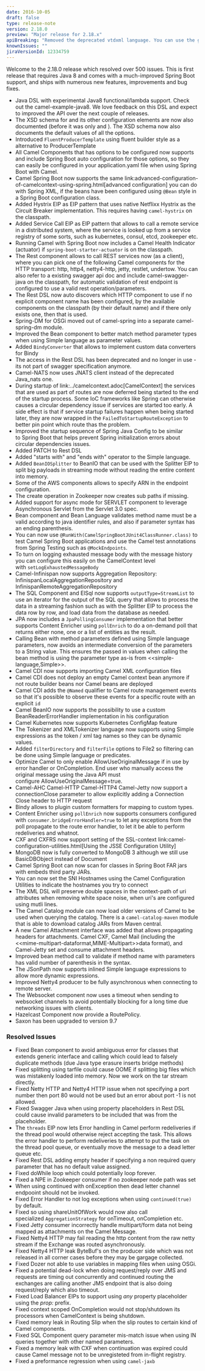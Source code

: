 ```yaml
---
date: 2016-10-05
draft: false 
type: release-note
version: 2.18.0
preview: "Major release for 2.18.x"
apiBreaking: "Removed the deprecated vtdxml language. You can use the generic language (vtdxml) instead"
knownIssues: ""
jiraVersionId: 12334759
---
```


Welcome to the 2.18.0 release which resolved over 500 issues. This is
first release that requires Java 8 and comes with a much-improved Spring
Boot support, and ships with numerous new features, improvements and bug
fixes.

* Java DSL with experimental Java8 functional/lambda support. Check out
the camel-example-java8.
We love feedback on this DSL and expect to improved the API over the
next couple of releases.
* The XSD schema for <camelContext> and its other configuration elements
are now also documented (before it was only <routes> and <rests>). The
XSD schema now also documents the default values of all the options.
* Introduced `FluentProducerTemplate` using fluent builder style as a
alternative to ProducerTemplate
* All Camel Components that has options to be
configured now supports and include Spring
Boot auto configuration for those options, so they can easily be
configured in your application.yaml file when using Spring Boot with
Camel. 
* Camel Spring Boot now supports the
same link:advanced-configuration-of-camelcontext-using-spring.html[advanced
configuration] you can do with Spring XML, if the beans have been
configured using `@Bean` style in a Spring Boot configuration class.
* Added Hystrix EIP as EIP pattern that uses
native Netflixx Hystrix as the Circuit Breaker implementation. This
requires having `camel-hystrix` on the classpath.
* Added Service Call EIP as EIP pattern that
allows to call a remote service in a distributed system, where the
service is looked up from a service registry of some sorts, such as
kubernetes, consul, etcd, zookeeper etc.
* Running Camel with Spring Boot now includes a
Camel Health Indicator (actuator) if `spring-boot-starter-actuator` is
on the classpath.
* The Rest component allows to call REST services now
(as a client), where you can pick one of the following Camel components
for the HTTP transport: http, http4, netty4-http, jetty, restlet,
undertow. You can also refer to a existing swagger api doc and include
camel-swagger-java on the classpath, for automatic validation of rest
endpoint is configured to use a valid rest operation/parameters.
* The Rest DSL now auto discovers which HTTP component to use if no
explicit component name has been configured, by the available components
on the classpath (by their default name) and if there only exists one,
then that is used.
* Spring-DM for OSGi moved out of camel-spring into a separate
camel-spring-dm module. 
* Improved the Bean component to better match method
parameter types when using Simple language as
parameter values.
* Added `BindyConverter` that allows to implement custom data converters
for Bindy
* The access in the Rest DSL has been deprecated and
no longer in use - its not part of swagger specification anymore.
* Camel-NATS now uses JNATS client instead of the
deprecated Java_nats one.
* During startup of link:../camelcontext.adoc[CamelContext] the services
that are used as part of routes are now deferred being started to the
end of the startup process. Some IoC frameworks like Spring can
otherwise causes a circular dependency issue if services are started too
early. A side effect is that if service startup failures happen when
being started later, they are now wrapped in the
`FailedToStartupRouteException` to better pin point which route thas the
problem.
* Improved the startup sequence of Spring
Java Config to be similar to Spring Boot that
helps prevent Spring initialization errors about circular dependencies
issues.
* Added PATCH to Rest DSL
* Added "starts with" and "ends with" operator to the
Simple language.
* Added `BeanIOSplitter` to BeanIO that can be used
with the Splitter EIP to split big payloads in
streaming mode without reading the entire content into memory.
* Some of the AWS components allows to specify ARN in the
endpoint configuration. 
* The create operation in Zookeeper now creates sub
paths if missing.
* Added support for async mode for SERVLET component
to leverage Asynchronous Servlet from the Servlet 3.0 spec.
* Bean component and Bean
Language validates method name must be a valid according to java
identifier rules, and also if parameter syntax has an ending
parenthesis.
* You can now use `@RunWith(CamelSpringBootJUnit4ClassRunner.class)` to
test Camel Spring Boot applications and use the
Camel test annotations from Spring Testing
such as `@MockEndpoints`.
* To turn on logging exhausted message body with the message history you
can configure this easily on the CamelContext level
with `setLogExhaustedMessageBody`
* Camel-Infinispan now supports Aggregation
Repository: InfinispanLocalAggregationRepository and
InfinispanRemoteAggregationRepository
* The SQL Component and
ElSql now supports `outputType=StreamList` to use an
iterator for the output of the SQL query that allows to process the data
in a streaming fashion such as with the Splitter EIP
to process the data row by row, and load data from the database as
needed.
* JPA now includes a `JpaPollingConsumer` implementation
that better supports Content Enricher
using `pollEnrich` to do a on-demand poll that returns either none, one
or a list of entities as the result. 
* Calling Bean with method parameters defined
using Simple language parameters, now avoids an intermediate
conversion of the parameters to a String value. This ensures the passed
in values when calling the bean method is using the parameter type as-is
from <<simple-language,Simple>>.
* Camel CDI now supports importing Camel XML
configuration files
* Camel CDI does not deploy an empty Camel context bean
anymore if not route builder beans nor Camel beans are deployed
* Camel CDI adds the `@Named` qualifier to Camel route
management events so that it's possible to observe these events for a
specific route with an explicit `id`
* Camel BeanIO now supports the possibility to use a
custom BeanReaderErrorHandler implementation in his configuration
* Camel Kubernetes now supports Kubernetes
ConfigMap feature
* The Tokenizer
and XMLTokenizer language now supports using
Simple expressions as the token / xml tag names so
they can be dynamic values.
* Added `filterDirectory` and `filterFile` options
to File2 so filtering can be done
using Simple language or predicates. 
* Optimize Camel to only enable AllowUseOriginalMessage if in use by
error handler or OnCompletion. End user who
manually access the original message using the Java API must
configure AllowUseOriginalMessage=true.
* Camel-AHC
Camel-HTTP Camel-HTTP4 Camel-Jetty now
support a connectionClose parameter to allow explicitly adding a
Connection Close header to HTTP request
* Bindy allows to plugin custom formatters for mapping
to custom types.
* Content Enricher using `pollEnrich` now
supports consumers configured with `consumer.bridgeErrorHandler=true` to
let any exceptions from the poll propagate to the route error handler,
to let it be able to perform redeliveries and whatnot.
* CXF and CXFRS now support setting of
the SSL-context link:camel-configuration-utilities.html[Using the JSSE
Configuration Utility]
* MongoDB now is fully converted to MongoDB 3
although we still use BasicDBObject instead of Document
* Camel Spring Boot can now scan for classes in Spring Boot FAR jars
with embeds third party JARs.
* You can now set the SNI Hostnames using the
Camel Configuration Utilities
to indicate the hostnames you try to connect
* The XML DSL will preserve double spaces in the context-path of uri
attributes when removing white space noise, when uri's are configured
using mutli lines.
* The Camel Catalog module can now load older versions of Camel to be
used when querying the catalog. There is a `camel-catalog-maven` module
that is able to download catalog JARs from Maven central.
* A new Camel Attachment interface was added that allows propagating
headers for attachments. Camel CXF, Camel
Mail (including the <<mime-multipart-dataformat,MIME-Multipart>>data
format), and Camel-Jetty set and consume attachment
headers.
* Improved bean method call to validate if method name
with parameters has valid number of parenthesis in the syntax.
* The JSonPath now supports
inlined Simple language expressions to allow more
dynamic expressions.
* Improved Netty4 producer to be fully asynchronous when connecting to
remote server.
* The Websocket component now uses a timeout when
sending to websocket channels to avoid potentially blocking for a long
time due networking issues with clients.
* Hazelcast Component now provide
a RoutePolicy.
* Saxon has been upgraded to version 9.7

### Resolved Issues

* Fixed Bean component to avoid ambiguous error for
classes that extends generic interface and calling which could lead to
falsely duplicate methods (due Java type erasure inserts bridge
methods) 
* Fixed splitting using tarfile could cause OOME if splitting big files
which was mistakenly loaded into memory. Now we work on the tar stream
directly.
* Fixed Netty HTTP
and Netty4 HTTP issue when not specifying a port
number then port 80 would not be used but an error about port -1 is not
allowed.
* Fixed Swagger Java when using property
placeholders in Rest DSL could cause invalid
parameters to be included that was from the placeholder.
* The `threads` EIP now lets Error
handling in Camel perform redeliveries if the thread pool would
otherwise reject accepting the task. This allows the error handler to
perform redeliveries to attempt to put the task on the thread pool
queue, or eventually move the message to a dead letter queue etc.
* Fixed Rest DSL adding empty header if specifying a
non required query parameter that has no default value assigned.
* Fixed doWhile loop which could potentially loop
forever.
* Fixed a NPE in Zookeeper consumer if no zookeeper
node path was set
* When using continued with onException then
dead letter channel endpooint should not be invoked.
* Fixed Error Handler to not log exceptions
when using `continued(true)` by default.
* Fixed so using shareUnitOfWork would now also call
specialized `AggregationStrategy` for onTimeout, onCompletion etc.
* Fixed Jetty consumer incorrectly handle
multipart/form data not being mapped as attachments on the Camel
Message.
* Fixed Netty4 HTTP may fail reading the http
content from the raw netty stream if the Exchange was routed
asynchronously.
* Fixed Netty4 HTTP leak ByteBuf's on the
producer side which was not released in all corner cases before they may
be gargage collected. 
* Fixed Dozer not able to use variables in mapping
files when using OSGi.
* Fixed a potential dead-lock when doing request/reply
over JMS and requests are timing out concurrently and
continued routing the exchanges are calling another JMS
endpoint that is also doing request/reply which also timeout. 
* Fixed Load Balancer EIPs to support
using _any_ property placeholder
using the *prop:* prefix.
* Fixed context scoped OnCompletion would not
stop/shutdown its processors when CamelContext is being shutdown. 
* Fixed memory leak in Routing Slip when the
slip routes to certain kind of Camel components.
* Fixed SQL Component query parameter mis-match
issue when using IN queries together with other named parameters.
* Fixed a memory leak with CXF when continuation was
expired could cause Camel message not to be unregisteted from in-flight
registry.
* Fixed a preformance regression when using `camel-jaxb`

